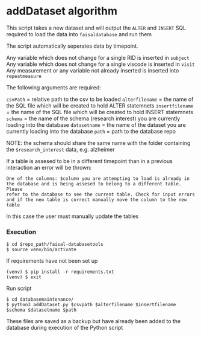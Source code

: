 
# addDataset algorithm

This script takes a new dataset and will output the `ALTER` and `INSERT`
SQL required to load the data into `faisaldatabase` and run them

The script automatically seperates data by timepoint. 

Any variable which does not change for a single RID is inserted in `subject`
Any variable which does not change for a single viscode is inserted in `visit`
Any measurement or any variable not already inserted is inserted into
`repeatmeasure`

The following arguments are required:

`csvPath` = relative path to the csv to be loaded
`alterfilename` = the name of the SQL file which will be created to hold ALTER
statemnets
`insertfilename` = the name of the SQL file which will be created to hold INSERT
statemnets
`schema` = the name of the schema (research interest) you are currently loading
into the database
`datasetname` = the name of the dataset you are currently loading into the
database
`path` = path to the database repo

NOTE: the schema should share the same name with the folder containing the
`$research_interest` data, e.g. alzheimer

If a table is assesed to be in a different timepoint than in a previous
interaction an error will be thrown:

```
One of the columns: $column you are attempting to load is already in 
the database and is being assesed to belong to a different table. Please
refer to the database to see the current table. Check for input errors
and if the new table is correct manually move the column to the new table
```

In this case the user must manually update the tables
### Execution

```
$ cd $repo_path/faisal-databasetools
$ source venv/bin/activate
```
If requirements have not been set up

```
(venv) $ pip install -r requirements.txt
(venv) $ exit
```

Run script

```
$ cd databasemaintenance/
$ python3 addDataset.py $csvpath $alterfilename $insertfilename $schema $datasetname $path
```

These files are saved as a backup but have already been added to the database
during execution of the Python script